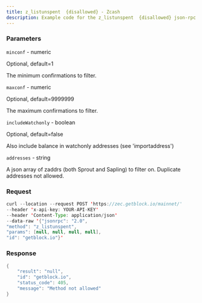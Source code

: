 ```yaml
---
title: z_listunspent  {disallowed} - Zcash
description: Example code for the z_listunspent  {disallowed} json-rpc method. Сomplete guide on how to use z_listunspent  {disallowed} json-rpc in GetBlock.io Web3 documentation.
---
```


### Parameters


`minconf` - numeric

Optional, default=1

The minimum confirmations to filter.

`maxconf` - numeric

Optional, default=9999999

The maximum confirmations to filter.

`includeWatchonly` - boolean

Optional, default=false

Also include balance in watchonly addresses (see 'importaddress')

`addresses` - string

A json array of zaddrs (both Sprout and Sapling) to filter on. Duplicate
addresses not allowed.

### Request

``` java
curl --location --request POST 'https://zec.getblock.io/mainnet/' 
--header 'x-api-key: YOUR-API-KEY' 
--header 'Content-Type: application/json' 
--data-raw '{"jsonrpc": "2.0",
"method": "z_listunspent",
"params": [null, null, null, null],
"id": "getblock.io"}'
```

###  Response

``` java
{
    "result": "null",
    "id": "getblock.io",
    "status_code": 405,
    "message": "Method not allowed"
}
```

